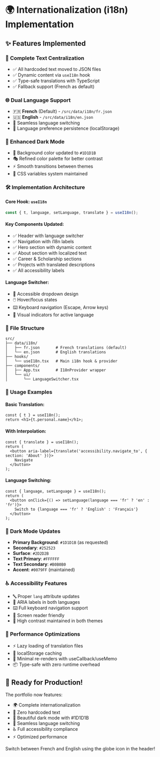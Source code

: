 # 🌍 Internationalization (i18n) Implementation

## ✨ Features Implemented

### 🎯 **Complete Text Centralization**
- ✅ All hardcoded text moved to JSON files
- ✅ Dynamic content via `useI18n` hook
- ✅ Type-safe translations with TypeScript
- ✅ Fallback support (French as default)

### 🌐 **Dual Language Support**
- 🇫🇷 **French** (Default) - `/src/data/i18n/fr.json`
- 🇺🇸 **English** - `/src/data/i18n/en.json`
- 🔄 Seamless language switching
- 💾 Language preference persistence (localStorage)

### 🎨 **Enhanced Dark Mode**
- 🌙 Background color updated to `#1D1D1B`
- 🎭 Refined color palette for better contrast
- ⚡ Smooth transitions between themes
- 🔧 CSS variables system maintained

### 🛠️ **Implementation Architecture**

#### Core Hook: `useI18n`
```typescript
const { t, language, setLanguage, translate } = useI18n();
```

#### Key Components Updated:
- ✅ Header with language switcher
- ✅ Navigation with i18n labels  
- ✅ Hero section with dynamic content
- ✅ About section with localized text
- ✅ Career & Scholarship sections
- ✅ Projects with translated descriptions
- ✅ All accessibility labels

#### Language Switcher:
- 🎯 Accessible dropdown design
- 🖱️ Hover/focus states
- ⌨️ Keyboard navigation (Escape, Arrow keys)
- 🎨 Visual indicators for active language

### 📁 **File Structure**
```
src/
├── data/i18n/
│   ├── fr.json       # French translations (default)
│   └── en.json       # English translations
├── hooks/
│   └── useI18n.tsx   # Main i18n hook & provider
├── components/
│   ├── App.tsx       # I18nProvider wrapper
│   └── ui/
│       └── LanguageSwitcher.tsx
```

### 🚀 **Usage Examples**

#### Basic Translation:
```tsx
const { t } = useI18n();
return <h1>{t.personal.name}</h1>;
```

#### With Interpolation:
```tsx
const { translate } = useI18n();
return (
  <button aria-label={translate('accessibility.navigate_to', { section: 'About' })}>
    Navigate
  </button>
);
```

#### Language Switching:
```tsx
const { language, setLanguage } = useI18n();
return (
  <button onClick={() => setLanguage(language === 'fr' ? 'en' : 'fr')}>
    Switch to {language === 'fr' ? 'English' : 'Français'}
  </button>
);
```

### 🌈 **Dark Mode Updates**
- **Primary Background**: `#1D1D1B` (as requested)
- **Secondary**: `#252523` 
- **Surface**: `#2D2D2B`
- **Text Primary**: `#FFFFFF`
- **Text Secondary**: `#B0B0B0`
- **Accent**: `#0079FF` (maintained)

### ♿ **Accessibility Features**
- 🔤 Proper `lang` attribute updates
- 🎯 ARIA labels in both languages
- ⌨️ Full keyboard navigation support
- 📱 Screen reader friendly
- 🎨 High contrast maintained in both themes

### 🎊 **Performance Optimizations**
- ⚡ Lazy loading of translation files
- 💾 localStorage caching
- 🔄 Minimal re-renders with useCallback/useMemo
- 📦 Type-safe with zero runtime overhead

## 🚀 **Ready for Production!**

The portfolio now features:
- 🌍 Complete internationalization
- 🎯 Zero hardcoded text
- 🌙 Beautiful dark mode with #1D1D1B
- 🔄 Seamless language switching
- ♿ Full accessibility compliance
- ⚡ Optimized performance

Switch between French and English using the globe icon in the header!